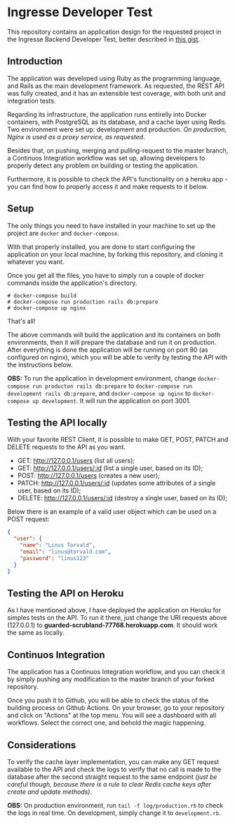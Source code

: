 # Ingresse Developer Test

This repository contains an application design for the requested project in the Ingresse Backend Developer Test, better described in [this gist](https://gist.github.com/vitorleal/158e4e3870337dacf9475a5a27e5c7c9).

## Introduction

The application was developed using Ruby as the programming language, and Rails as the main development framework. As requested, the REST API was fully created, and it has an extensible test coverage, with both unit and integration tests.

Regarding its infrastructure, the application runs entirelly into Docker containers, with PostgreSQL as its database, and a cache layer using Redis. Two environment were set up: development and production. *On production, Nginx is used as a proxy service, as requested*.

Besides that, on pushing, merging and pulling-request to the master branch, a Continuos Integration workflow was set up, allowing developers to properly detect any problem on building or testing the application.

Furthermore, it is possible to check the API's functionality on a heroku app - you can find how to properly access it and make requests to it below.

## Setup

The only things you need to have installed in your machine to set up the project are `docker` and `docker-compose`.

With that properly installed, you are done to start configuring the application on your local machine, by forking this repository, and cloning it whatever you want.

Once you get all the files, you have to simply run a couple of docker commands inside the application's directory.

```
# docker-compose build
# docker-compose run production rails db:prepare
# docker-compose up nginx
```

That's all!

The above commands will build the application and its containers on both environments, then it will prepare the database and run it on production. After everything is done the application will be running on port 80 (as configured on nginx), which you will be able to verify by testing the API with the instructions below.

**OBS:** To run the application in development environment, change `docker-compose run producton rails db:prepare` to `docker-compose run development rails db:prepare`, and `docker-compose up nginx` to `docker-compose up development`. It will run the application on port 3001.

## Testing the API locally

With your favorite REST Client, it is possible to make GET, POST, PATCH and DELETE requests to the API as you want.

- GET: http://127.0.0.1/users (list all users);
- GET: http://127.0.0.1/users/:id (list a single user, based on its ID);
- POST: http://127.0.0.1/users (creates a new user);
- PATCH: http://127.0.0.1/users/:id (updates some attributes of a single user, based on its ID);
- DELETE: http://127.0.0.1/users/:id (destroy a single user, based on its ID);

Below there is an example of a valid user object which can be used on a POST request:

```json
{
  "user": {
    "name": "Linus Torvald",
    "email": "linus@torvald.com",
    "password": "linus123"
  }
}
```

## Testing the API on Heroku

As I have mentioned above, I have deployed the application on Heroku for simples tests on the API. To run it there, just change the URI requests above (127.0.0.1) to **guarded-scrubland-77768.herokuapp.com**. It should work the same as locally.

## Continuos Integration

The application has a Continuos Integration workflow, and you can check it by simply pushing any modification to the master branch of your forked repository.

Once you push it to Github, you will be able to check the status of the building process on Github Actions. On your browser, go to your repository and click on "Actions" at the top menu. You will see a dashboard with all workflows. Select the correct one, and behold the magic happening.

## Considerations

To verify the cache layer implementation, you can make any GET request available to the API and check the logs to verify that no call is made to the database after the second straight request to the same endpoint *(just be careful though, because there is a rule to clear Redis cache keys after create and update methods)*.

**OBS:** On production environment, run `tail -f log/production.rb` to check the logs in real time. On development, simply change it to `development.rb`.
